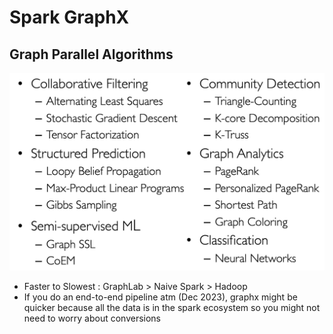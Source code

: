 # Spark GraphX
## Graph Parallel Algorithms
![](data/graphparallelalgos.png)
- Faster to Slowest : GraphLab > Naive Spark > Hadoop
- If you do an end-to-end pipeline atm (Dec 2023), graphx might be quicker because all the data is in the spark ecosystem so you might not need to worry about conversions
